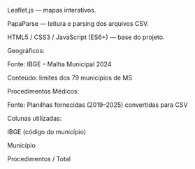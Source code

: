 Leaflet.js — mapas interativos.

PapaParse — leitura e parsing dos arquivos CSV.

HTML5 / CSS3 / JavaScript (ES6+) — base do projeto.

Geográficos:

Fonte: IBGE – Malha Municipal 2024

Conteúdo: limites dos 79 municípios de MS

Procedimentos Médicos:

Fonte: Planilhas fornecidas (2019–2025) convertidas para CSV

Colunas utilizadas:

IBGE (código do município)

Município

Procedimentos / Total